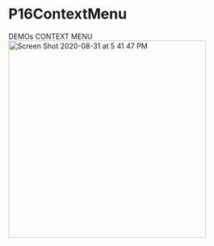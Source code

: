 # P16ContextMenu
DEMOs CONTEXT MENU
<img width="391" alt="Screen Shot 2020-08-31 at 5 41 47 PM" src="https://user-images.githubusercontent.com/4592215/91782410-ce3c0480-ebb1-11ea-837c-46a06cc4d5e2.png">
